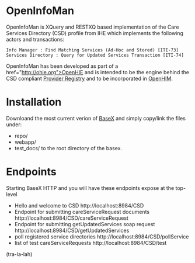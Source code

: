 OpenInfoMan
===========

OpenInfoMan is XQuery and RESTXQ based implementation of the Care Services Directory (CSD) profile from IHE which implements the following actors and transactions:

    Info Manager : Find Matching Services (Ad-Hoc and Stored) [ITI-73]
    Services Directory : Query for Updated Services Transaction [ITI-74]

OpenInfoMan has been developed as part of a href="http://ohie.org">OpenHIE</a> and is intended to be the engine behind the CSD compliant <a href="https://groups.google.com/forum/#!forum/provider-registry">Provider Registry</a> and to be incorporated in <a href="http://openhim/">OpenHIM</a>.


Installation
============
Downloand the most current verion of <a href="http://basex.org">BaseX</a> and simply copy/link the files under:
- repo/
- webapp/
- test_docs/
to the root directory of the basex.


Endpoints
=========
Starting BaseX HTTP and you will have these endpoints expose at the top-level

- Hello and welcome to CSD  http://localhost:8984/CSD
- Endpoint for submitting careServiceRequest documents http://localhost:8984/CSD/careServiceRequest
- Endpoint for submitting getUpdatedServices soap request http://localhost:8984/CSD/getUpdatedServices
- poll registered service directories http://localhost:8984/CSD/pollService
- list of test careServiceRequests http://localhost:8984/CSD/test
 

(tra-la-lah)
